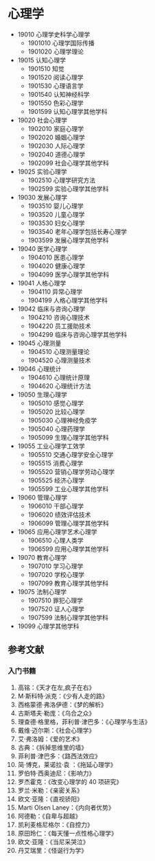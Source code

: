 # 心理学

- 19010 心理学史科学心理学
  - 1901010 心理学国际传播
  - 1901020 心理学理论
- 19015 认知心理学
  - 1901510 知觉
  - 1901520 阅读心理学
  - 1901530 心理语言学
  - 1901540 认知神经科学
  - 1901550 色彩心理学
  - 1901599 认知心理学其他学科
- 19020 社会心理学
  - 1902010 家庭心理学
  - 1902020 婚姻心理学
  - 1902030 人际心理学
  - 1902040 道德心理学
  - 1902099 社会心理学其他学科
- 19025 实验心理学
  - 1902510 心理学研究方法
  - 1902599 实验心理学其他学科
- 19030 发展心理学
  - 1903510 婴儿心理学
  - 1903520 儿童心理学
  - 1903530 妇女心理学
  - 1903540 老年心理学包括长寿心理学
  - 1903599 发展心理学其他学科
- 19040 医学心理学
  - 1904010 医患心理学
  - 1904020 健康心理学
  - 1904099 医学心理学其他学科
- 19041 人格心理学
  - 1904110 异常心理学
  - 1904199 人格心理学其他学科
- 19042 临床与咨询心理学
  - 1904210 咨询心理技术
  - 1904220 员工援助技术
  - 1904299 临床与咨询心理学其他学科
- 19045 心理测量
  - 1904510 心理测量理论
  - 1904520 心理测量技术
- 19046 心理统计
  - 1904610 心理统计原理
  - 1904620 心理统计方法
- 19050 生理心理学
  - 1905010 感觉心理学
  - 1905020 比较心理学
  - 1905030 心理神经免疫学
  - 1905040 心理药理学
  - 1905099 生理心理学其他学科
- 19055 工业心理学工效学
  - 1905510 交通心理学安全心理学
  - 1905515 消费心理学
  - 1905520 营销心理学劳动心理学
  - 1905525 经济心理学
  - 1905599 工业心理学其他学科
- 19060 管理心理学
  - 1906010 干部心理学
  - 1906020 绩效评估技术
  - 1906099 管理心理学其他学科
- 19065 应用心理学艺术心理学
  - 1906510 心理人类学
  - 1906599 应用心理学其他学科
- 19070 教育心理学
  - 1907010 学习心理学
  - 1907020 学校心理学
  - 1907099 教育心理学其他学科
- 19075 法制心理学
  - 1907510 罪犯心理学
  - 1907520 证人心理学
  - 1907599 法制心理学其他学科
- 19099 心理学其他学科

## 参考文献

### 入门书籍

1. 高铭：《天才在左,疯子在右》
2. M·斯科特·派克：《少有人走的路》
3. 西格蒙德·弗洛伊德：《梦的解析》
4. 古斯塔夫·勒庞：《乌合之众》
5. 理查德·格里格，菲利普·津巴多：《心理学与生活》
6. 戴维·迈尔斯：《社会心理学》
7. 艾·弗洛姆：《爱的艺术》
8. 古典：《拆掉思维里的墙》
9. 菲利普·津巴多：《路西法效应》
10. 简·博克，莱诺拉·袁 ：《拖延心理学》
11. 罗伯特·西奥迪尼：《影响力》
12. 罗杰霍克：《改变心理学的 40 项研究》
13. 罗兰·米勒：《亲密关系》
14. 欧文·亚隆：《直视骄阳》
15. Marti Olsen Laney：《内向者优势》
16. 阿德勒：《自卑与超越》
17. 凯利麦格尼格尔：《自控力》
18. 原田玲仁：《每天懂一点性格心理学》
19. 欧文·亚隆：《当尼采哭泣》
20. 丹艾瑞里：《怪诞行为学》
